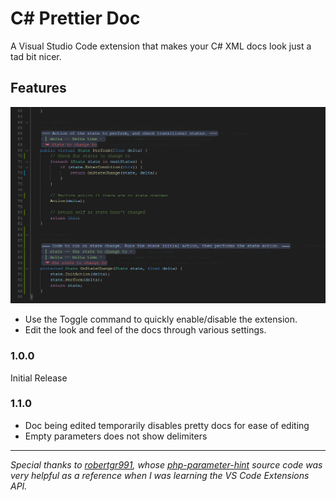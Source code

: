 # C# Prettier Doc

A Visual Studio Code extension that makes your C# XML docs look just a tad bit nicer.

## Features

![alt text](cs-prettier-screenshot.png)

- Use the Toggle command to quickly enable/disable the extension.
- Edit the look and feel of the docs through various settings.

### 1.0.0

Initial Release

### 1.1.0

- Doc being edited temporarily disables pretty docs for ease of editing
- Empty parameters does not show delimiters

---

_Special thanks to [robertgr991](https://github.com/robertgr991), whose [php-parameter-hint](https://github.com/robertgr991/php-parameter-hint) source code was very helpful as a reference when I was learning the VS Code Extensions API._
